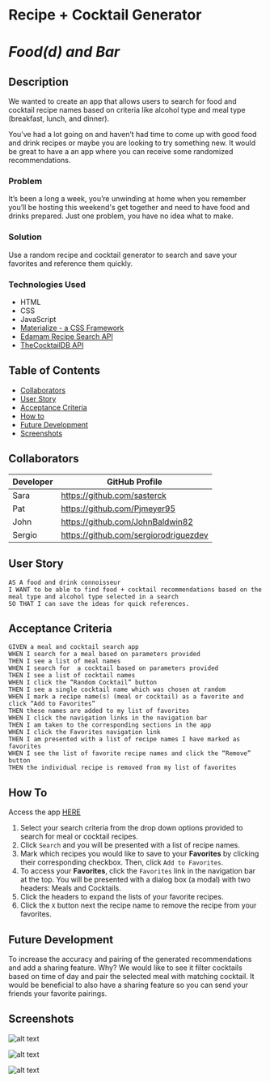 # Recipe + Cocktail Generator
# *Food(d) and Bar*

## Description

We wanted to create an app that allows users to search for food and cocktail recipe names based on criteria like alcohol type and meal type (breakfast, lunch, and dinner).

You’ve had a lot going on and haven’t had time to come up with good food and drink recipes or maybe you are looking to try something new. It would be great to have a an app where you can receive some randomized recommendations.

### Problem
It’s been a long a week, you’re unwinding at home when you remember you’ll be hosting this weekend's get together and need to have food and drinks prepared. Just one problem, you have no idea what to make.

### Solution
Use a random recipe and cocktail generator to search and save your favorites and reference them quickly.

### Technologies Used
- HTML
- CSS
- JavaScript
- [Materialize - a CSS Framework](https://materializecss.com/)
- [Edamam Recipe Search API](https://developer.edamam.com/edamam-recipe-api)
- [TheCocktailDB API](https://thecocktaildb.com/api.php)

## Table of Contents

- [Collaborators](#collaborators)
- [User Story](#user-story)
- [Acceptance Criteria](#acceptance-criteria)
- [How to](#how-to)
- [Future Development](#future-development)
- [Screenshots](#screenshots)

## Collaborators

| Developer | GitHub Profile |
| --- | ----------- |
| Sara | https://github.com/sasterck |
| Pat | https://github.com/Pjmeyer95 |
| John | https://github.com/JohnBaldwin82 |
| Sergio | https://github.com/sergiorodriguezdev |

## User Story

```
AS A food and drink connoisseur
I WANT to be able to find food + cocktail recommendations based on the meal type and alcohol type selected in a search
SO THAT I can save the ideas for quick references.
```

## Acceptance Criteria

```
GIVEN a meal and cocktail search app
WHEN I search for a meal based on parameters provided
THEN I see a list of meal names
WHEN I search for  a cocktail based on parameters provided
THEN I see a list of cocktail names
WHEN I click the “Random Cocktail” button
THEN I see a single cocktail name which was chosen at random
WHEN I mark a recipe name(s) (meal or cocktail) as a favorite and click “Add to Favorites”
THEN these names are added to my list of favorites
WHEN I click the navigation links in the navigation bar
THEN I am taken to the corresponding sections in the app
WHEN I click the Favorites navigation link
THEN I am presented with a list of recipe names I have marked as favorites
WHEN I see the list of favorite recipe names and click the “Remove” button
THEN the individual recipe is removed from my list of favorites
```

## How To

Access the app [HERE](https://johnbaldwin82.github.io/project-01/)

1. Select your search criteria from the drop down options provided to search for meal or cocktail recipes.
2. Click `Search` and you will be presented with a list of recipe names.
3. Mark which recipes you would like to save to your **Favorites** by clicking their corresponding checkbox. Then, click `Add to Favorites`.
4. To access your **Favorites**, click the `Favorites` link in the navigation bar at the top. You will be presented with a dialog box (a modal) with two headers: Meals and Cocktails.
5. Click the headers to expand the lists of your favorite recipes.
6. Click the `X` button next the recipe name to remove the recipe from your favorites.

## Future Development

To increase the accuracy and pairing of the generated recommendations and add a sharing feature. Why? We would like to see it filter cocktails based on time of day and pair the selected meal with matching cocktail. It would be beneficial to also have a sharing feature so you can send your friends your favorite pairings. 

## Screenshots

![alt text](./README-assets/1.png)

![alt text](./README-assets/1.png)

![alt text](./README-assets/1.png)